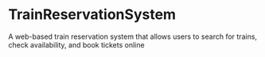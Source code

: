 # TrainReservationSystem
 A web-based train reservation system that allows users to search for trains, check availability, and book tickets online
